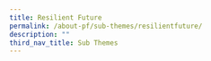 ```yaml
---
title: Resilient Future
permalink: /about-pf/sub-themes/resilientfuture/
description: ""
third_nav_title: Sub Themes
---
```

